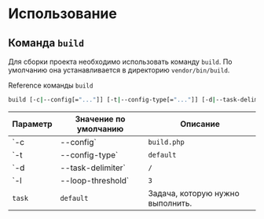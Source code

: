 Использование
=============

Команда `build`
---------------

Для сборки проекта необходимо использовать команду `build`. По умолчанию она устанавливается в директорию `vendor/bin/build`.

Reference команды `build`
```sh
build [-c|--config[="..."]] [-t|--config-type[="..."]] [-d|--task-delimiter[="..."]] [-l|--loop-threshold[="..."]] [task]
```

| Параметр              | Значение по умолчанию | Описание |
| --------------------- | --------------------- | -------- |
| `-c|--config`         | `build.php`           | путь к файлу конфигурации сборки проекта. |
| `-t|--config-type`    | `default`             | тип конфигурационного файла. Конфиграция может быть написана в разных форматах. Например, в будущем, можно будет использовать xml конфиг от phing. |
| `-d|--task-delimiter` | `/`                   | Разделитель иерархии задач. Названия задач можно задавать через разделительно. Например: `build/production`, `less/compile` |
| `-l|--loop-threshold` | `3`                   | Количество повторений одной задачи, которые считается за ошибку зацикливания. Если одна заадча будет повторена три раза (по умолчанию), то будет выброшено исключение `RuntimeException`. |
| `task`                | `default`             | Задача, которую нужно выполнить. |
